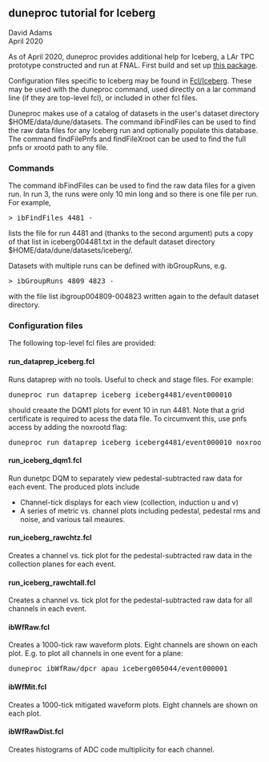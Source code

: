 ## duneproc tutorial for Iceberg

David Adams   
April 2020

As of April 2020, duneproc provides additional help for Iceberg,
a LAr TPC prototype constructed and run at FNAL.
First build and set up [this package](../README.md).

Configuration files specific to Iceberg may be found in
[Fcl/Iceberg](../Fcl/Iceberg).
These may be used with the duneproc command, used directly
on a lar command line (if they are top-level fcl),
or included in other fcl files.

Duneproc makes use of a
catalog of datasets in the user&apos;s dataset directory
$HOME/data/dune/datasets.
The command ibFindFiles can be used to find the raw data files for
any Iceberg run and optionally populate this database.
The command findFilePnfs and findFileXroot can be used to find
the full pnfs or xrootd path to any file.

### Commands

The command ibFindFiles can be used to find the raw data files for a given run.
In run 3, the runs were only 10 min long and so there is one file per run. For
example,
<pre>
> ibFindFiles 4481 -
</pre>
lists the file for run 4481 and (thanks to the second argument) puts
a copy of that list in iceberg004481.txt in the default dataset directory
$HOME/data/dune/datasets/iceberg/.

Datasets with multiple runs can be defined with ibGroupRuns, e.g.
<pre>
> ibGroupRuns 4809 4823 -
</pre>
with the file list ibgroup004809-004823 written again to the default dataset
directory.

### Configuration files

The following top-level fcl files are provided:

#### run_dataprep_iceberg.fcl
Runs dataprep with no tools. Useful to check and stage files. For example:
<pre>
duneproc run_dataprep_iceberg iceberg4481/event000010
</pre>
should creaate the DQM1 plots for event 10 in run 4481.
Note that a grid certificate is required to acess the data file.
To circumvent this, use pnfs access by adding the noxrootd flag:
<pre>
duneproc run_dataprep_iceberg iceberg4481/event000010 noxrootd
</pre>

#### run_iceberg_dqm1.fcl
Run dunetpc DQM to separately view pedestal-subtracted raw data for each event.
The produced plots include
* Channel-tick displays for each view (collection, induction u and v)
* A series of metric vs. channel plots including pedestal, pedestal rms and noise,
and various tail meaures.

#### run_iceberg_rawchtz.fcl
Creates a channel vs. tick plot for the pedestal-subtracted raw data in
the collection planes for each event.

#### run_iceberg_rawchtall.fcl
Creates a channel vs. tick plot for the pedestal-subtracted raw data
for all channels in each event.

#### ibWfRaw.fcl
Creates a 1000-tick raw waveform plots. Eight channels are shown on each plot.
E.g. to plot all channels in one event for a plane:
<pre>
duneproc ibWfRaw/dpcr_apau iceberg005044/event000001
</pre>

#### ibWfMit.fcl
Creates a 1000-tick mitigated waveform plots. Eight channels are shown on each plot.

#### ibWfRawDist.fcl
Creates histograms of ADC code multiplicity for each channel.
